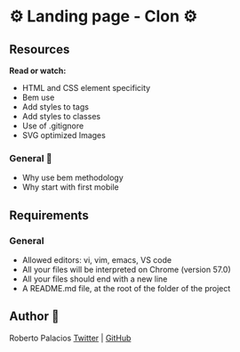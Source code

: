 # :gear: Landing page - Clon  :gear:

## Resources
**Read or watch:**

- HTML and CSS element specificity
- Bem use
- Add styles to tags
- Add styles to classes
- Use of .gitignore
- SVG optimized Images 


### General  :triangular_ruler:
- Why use bem methodology
- Why start with first mobile


## Requirements
### General
- Allowed editors: vi, vim, emacs, VS code
- All your files will be interpreted on Chrome (version 57.0)
- All your files should end with a new line
- A README.md file, at the root of the folder of the project


## Author :book:
Roberto Palacios [Twitter](https://twitter.com/robpalacios11) | [GitHub](https://github.com/robpalacios1)
